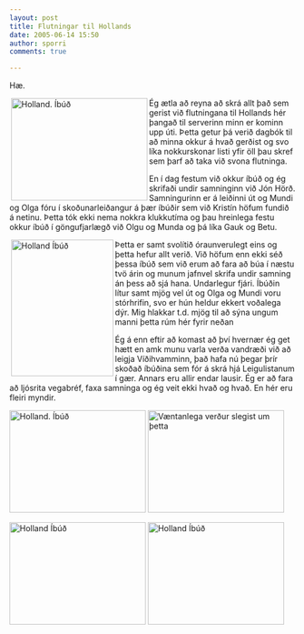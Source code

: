 ```yaml
---
layout: post
title: Flutningar til Hollands
date: 2005-06-14 15:50
author: sporri
comments: true

---
```

Hæ.


<a href="http://www.flickr.com/photos/sporri/19324360/" title="Photo Sharing"><img src="http://photos13.flickr.com/19324360_37f4681115_m.jpg" alt="Holland. Íbúð" align="left" height="180" width="240" border="0" hspace="3"></a>Ég ætla að reyna að skrá allt það sem gerist við flutningana til Hollands hér þangað til serverinn minn er kominn upp úti. Þetta getur þá verið dagbók til að minna okkur á hvað gerðist og svo líka nokkurskonar listi yfir öll þau skref sem þarf að taka við svona flutninga.

En í dag festum við okkur íbúð og ég skrifaði undir samninginn við Jón Hörð. Samningurinn er á leiðinni út og Mundi og Olga fóru í skoðunarleiðangur á þær íbúðir sem við Kristín höfum fundið á netinu. Þetta tók ekki nema nokkra klukkutíma og þau hreinlega festu okkur íbúð í göngufjarlægð við Olgu og Munda og þá líka Gauk og Betu.



<a href="http://www.flickr.com/photos/sporri/19324363/" title="Photo Sharing"><img src="http://photos16.flickr.com/19324363_f84d33b4b9_m.jpg" alt="Holland Íbúð" align="left" height="240" width="180" border="0" hspace="3"></a>Þetta er samt svolítið óraunverulegt eins og þetta hefur allt verið. Við höfum enn ekki séð þessa íbúð sem við erum að fara að búa í næstu tvö árin og munum jafnvel skrifa undir samning án þess að sjá hana. Undarlegur fjári. Íbúðin lítur samt mjög vel út og Olga og Mundi voru stórhrifin, svo er hún heldur ekkert voðalega dýr. Mig hlakkar t.d. mjög til að sýna ungum manni þetta rúm hér fyrir neðan

Ég á enn eftir að komast að því hvernær ég get hætt en amk munu varla verða vandræði við að leigja Víðihvamminn, það hafa nú þegar þrír skoðað íbúðina sem fór á skrá hjá Leigulistanum í gær. Annars eru allir endar lausir. Ég er að fara að ljósrita vegabréf, faxa samninga og ég veit ekki hvað og hvað.
En hér eru fleiri myndir.



<a href="http://www.flickr.com/photos/sporri/19324361/" title="Photo Sharing"><img src="http://photos14.flickr.com/19324361_1842ed53ed_m.jpg" alt="Holland. Íbúð" height="180" width="240" border="0"></a>  <a href="http://www.flickr.com/photos/sporri/19324362/" title="Photo Sharing"><img src="http://photos13.flickr.com/19324362_3bd5cce5a9_m.jpg" alt="Væntanlega verður slegist um þetta" height="180" width="240" border="0"></a>

<a href="http://www.flickr.com/photos/sporri/19324364/" title="Photo Sharing"><img src="http://photos15.flickr.com/19324364_ee3d07b47d_m.jpg" alt="Holland Íbúð" height="180" width="240" border="0"></a>  <a href="http://www.flickr.com/photos/sporri/19324365/" title="Photo Sharing"><img src="http://photos13.flickr.com/19324365_b513258967_m.jpg" alt="Holland Íbúð" height="180" width="240" border="0"></a>
